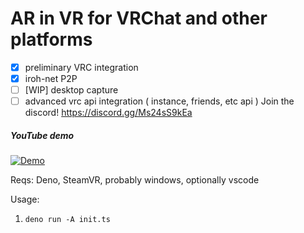 # AR in VR for VRChat and other platforms

- [x] preliminary VRC integration
- [x] iroh-net P2P
- [ ] [WIP] desktop capture
- [ ] advanced vrc api integration ( instance, friends, etc api )
Join the discord! https://discord.gg/Ms24sS9kEa

##### YouTube demo
[![Demo](https://img.youtube.com/vi/2hV8siAFJfI/0.jpg)](https://www.youtube.com/watch?v=2hV8siAFJfI)

Reqs: Deno, SteamVR, probably windows, optionally vscode

Usage: 
1. `deno run -A init.ts`
